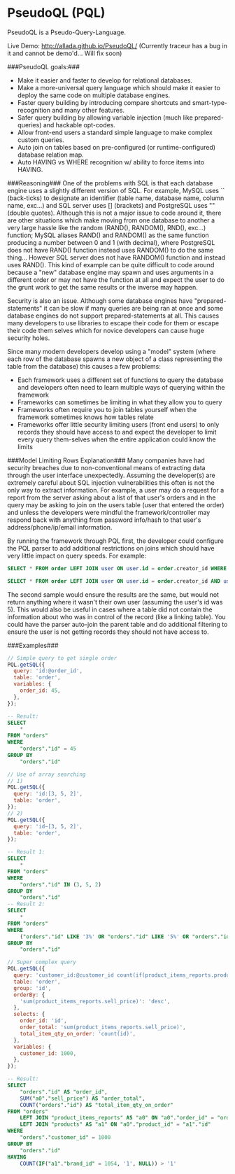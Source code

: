 # PseudoQL (PQL)
PseudoQL is a Pseudo-Query-Language.

Live Demo: http://allada.github.io/PseudoQL/ (Currently traceur has a bug in it and cannot be demo'd... Will fix soon)

###PseudoQL goals:###
- Make it easier and faster to develop for relational databases.
- Make a more-universal query language which should make it easier to deploy the same code on multiple database engines.
- Faster query building by introducing compare shortcuts and smart-type-recognition and many other features.
- Safer query building by allowing variable injection (much like prepared-queries) and hackable opt-codes.
- Allow front-end users a standard simple language to make complex custom queries.
- Auto join on tables based on pre-configured (or runtime-configured) database relation map.
- Auto HAVING vs WHERE recognition w/ ability to force items into HAVING.

###Reasoning###
One of the problems with SQL is that each database engine uses a slightly different version of SQL. For example, MySQL uses `` (back-ticks) to designate an identifier (table name, database name, column name, exc...) and SQL server uses \[\] (brackets) and PostgreSQL uses "" (double quotes). Although this is not a major issue to code around it, there are other situations which make moving from one database to another a very large hassle like  the random (RAND(), RANDOM(), RND(), exc...) function; MySQL aliases RAND() and RANDOM() as the same function producing a number between 0 and 1 (with decimal), where PostgreSQL does not have RAND() function instead uses RANDOM() to do the same thing... However SQL server does not have RANDOM() function and instead uses RAND(). This kind of example can be quite difficult to code around because a "new" database engine may spawn and uses arguments in a different order or may not have the function at all and expect the user to do the grunt work to get the same results or the inverse may happen.

Security is also an issue. Although some database engines have "prepared-statements" it can be slow if many queries are being ran at once and some database engines do not support prepared-statements at all. This causes many developers to use libraries to escape their code for them or escape their code them selves which for novice developers can cause huge security holes.

Since many modern developers develop using a "model" system (where each row of the database spawns a new object of a class representing the table from the database) this causes a few problems:
- Each framework uses a different set of functions to query the database and developers often need to learn multiple ways of querying within the framework
- Frameworks can sometimes be limiting in what they allow you to query
- Frameworks often require you to join tables yourself when the framework sometimes knows how tables relate
- Frameworks offer little security limiting users (front end users) to only records they should have access to and expect the developer to limit every query them-selves when the entire application could know the limits

###Model Limiting Rows Explanation###
Many companies have had security breaches due to non-conventional means of extracting data through the user interface unexpectedly. Assuming the developer(s) are extremely careful about SQL injection vulnerabilities this often is not the only way to extract information. For example, a user may do a request for a report from the server asking about a list of that user's orders and in the query may be asking to join on the users table (user that entered the order) and unless the developers were mindful the framework/controller may respond back with anything from password info/hash to that user's address/phone/ip/email information.

By running the framework through PQL first, the developer could configure the PQL parser to add additional restrictions on joins which should have very little impact on query speeds. For example:
```SQL
SELECT * FROM order LEFT JOIN user ON user.id = order.creator_id WHERE order.buyer_user_id = 5
```
```SQL
SELECT * FROM order LEFT JOIN user ON user.id = order.creator_id AND user.id = 5 WHERE order.buyer_user_id = 5
```
The second sample would ensure the results are the same, but would not return anything where it wasn't their own user (assuming the user's id was 5). This would also be useful in cases where a table did not contain the information about who was in control of the record (like a linking table). You could have the parser auto-join the parent table and do additional filtering to ensure the user is not getting records they should not have access to.

###Examples###
```javascript
// Simple query to get single order
PQL.getSQL({
  query: 'id:@order_id',
  table: 'order',
  variables: {
    order_id: 45,
  },
});
```
```SQL
-- Result:
SELECT
	*
FROM "orders"
WHERE
	"orders"."id" = 45
GROUP BY
	"orders"."id"
```
```javascript
// Use of array searching
// 1)
PQL.getSQL({
  query: 'id:[3, 5, 2]',
  table: 'order',
});
// 2)
PQL.getSQL({
  query: 'id~[3, 5, 2]',
  table: 'order',
});
```
```SQL
-- Result 1:
SELECT
	*
FROM "orders"
WHERE
	"orders"."id" IN (3, 5, 2)
GROUP BY
	"orders"."id"
-- Result 2:
SELECT
	*
FROM "orders"
WHERE
	("orders"."id" LIKE '3%' OR "orders"."id" LIKE '5%' OR "orders"."id" LIKE '2%')
GROUP BY
	"orders"."id"
```
```javascript
// Super complex query
PQL.getSQL({
  query: 'customer_id:@customer_id count(if(product_items_reports.product.brand_id:1054, 1, -)) > 1',
  table: 'order',
  group: 'id',
  orderBy: {
    'sum(product_items_reports.sell_price)': 'desc',
  },
  selects: {
    order_id: 'id',
    order_total: 'sum(product_items_reports.sell_price)',
    total_item_qty_on_order: 'count(id)',
  },
  variables: {
    customer_id: 1000,
  },
});
```
```SQL
-- Result:
SELECT
	"orders"."id" AS "order_id",
	SUM("a0"."sell_price") AS "order_total",
	COUNT("orders"."id") AS "total_item_qty_on_order"
FROM "orders"
	LEFT JOIN "product_items_reports" AS "a0" ON "a0"."order_id" = "orders"."id"
	LEFT JOIN "products" AS "a1" ON "a0"."product_id" = "a1"."id"
WHERE
	"orders"."customer_id" = 1000
GROUP BY
	"orders"."id"
HAVING
	COUNT(IF("a1"."brand_id" = 1054, '1', NULL)) > '1'
```
